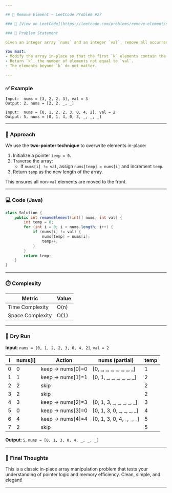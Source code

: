 ```yaml
---

## 🧹 Remove Element – LeetCode Problem #27

### 🔗 [View on LeetCode](https://leetcode.com/problems/remove-element/solutions/6895630/remove-element-by-triprakhar-svot/)

### 🧾 Problem Statement

Given an integer array `nums` and an integer `val`, remove all occurrences of `val` in-place. The order of elements may change. Then return the number of elements in `nums` which are not equal to `val`.

You must:
- Modify the array in-place so that the first `k` elements contain the elements not equal to `val`.
- Return `k`, the number of elements not equal to `val`.
- The elements beyond `k` do not matter.

---
```


### ✅ Example

```text
Input:  nums = [3, 2, 2, 3], val = 3
Output: 2, nums = [2, 2, _, _]

Input:  nums = [0, 1, 2, 2, 3, 0, 4, 2], val = 2
Output: 5, nums = [0, 1, 4, 0, 3, _, _, _]
```

---

### 🧠 Approach

We use the **two-pointer technique** to overwrite elements in-place:

1. Initialize a pointer `temp = 0`.
2. Traverse the array:
   - If `nums[i] != val`, assign `nums[temp] = nums[i]` and increment `temp`.
3. Return `temp` as the new length of the array.

This ensures all non-`val` elements are moved to the front.

---

### 💻 Code (Java)

```java
class Solution {
    public int removeElement(int[] nums, int val) {
        int temp = 0;
        for (int i = 0; i < nums.length; i++) {
            if (nums[i] != val) {
                nums[temp] = nums[i];
                temp++;
            }
        }
        return temp;
    }
}
```

---

### ⏱️ Complexity

| Metric            | Value |
|-------------------|--------|
| Time Complexity   | O(n)   |
| Space Complexity  | O(1)   |

---

### 🧪 Dry Run

**Input**: `nums = [0, 1, 2, 2, 3, 0, 4, 2]`, `val = 2`

| i | nums[i] | Action            | nums (partial)         | temp |
|---|---------|-------------------|--------------------------|------|
| 0 | 0       | keep → nums[0]=0  | [0, _, _, _, _, _, _, _] | 1    |
| 1 | 1       | keep → nums[1]=1  | [0, 1, _, _, _, _, _, _] | 2    |
| 2 | 2       | skip              |                          | 2    |
| 3 | 2       | skip              |                          | 2    |
| 4 | 3       | keep → nums[2]=3  | [0, 1, 3, _, _, _, _, _] | 3    |
| 5 | 0       | keep → nums[3]=0  | [0, 1, 3, 0, _, _, _, _] | 4    |
| 6 | 4       | keep → nums[4]=4  | [0, 1, 3, 0, 4, _, _, _] | 5    |
| 7 | 2       | skip              |                          | 5    |

**Output**: `5`, `nums = [0, 1, 3, 0, 4, _, _, _]`

---

### 🏁 Final Thoughts

This is a classic in-place array manipulation problem that tests your understanding of pointer logic and memory efficiency. Clean, simple, and elegant!

---

